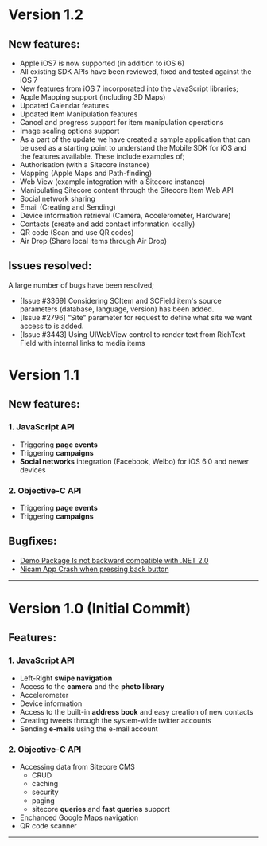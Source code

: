# Version 1.2

## New features:
 * Apple iOS7 is now supported (in addition to iOS 6)
 * All existing SDK APIs have been reviewed, fixed and tested against the iOS 7
 * New features from iOS 7 incorporated into the JavaScript libraries;
 * Apple Mapping support (including 3D Maps)
 * Updated Calendar features 
 * Updated Item Manipulation features
 * Cancel and progress support for item manipulation operations 
 * Image scaling options support 
 * As a part of the update we have created a sample application that can be used as a starting point to understand the Mobile SDK for iOS and the features available. These include examples of;
 * Authorisation (with a Sitecore instance)
 * Mapping (Apple Maps and Path-finding) 
 * Web View (example integration with a Sitecore instance)
 *  Manipulating Sitecore content through the Sitecore Item Web API
 * Social network sharing 
 * Email (Creating and Sending)
 * Device information retrieval (Camera, Accelerometer, Hardware)
 * Contacts (create and add contact information locally)
 * QR code (Scan and use QR codes)
 * Air Drop (Share local items through Air Drop)

## Issues resolved:
A large number of bugs have been resolved;
 * [Issue #3369] Considering SCItem and SCField item's source parameters (database, language, version) has been added.
 * [Issue #2796] “Site" parameter for request to define what site we want access to is added.
 * [Issue #3443] Using UIWebView control to render text from RichText Field with internal links to media items


# Version 1.1


## New features:

### 1. JavaScript API
* Triggering **page events**
* Triggering **campaigns**
* **Social networks** integration (Facebook, Weibo) for iOS 6.0 and newer devices

### 2. Objective-C API
* Triggering **page events**
* Triggering **campaigns**


## Bugfixes:

* [Demo Package Is not backward compatible with .NET 2.0](https://github.com/Sitecore/sitecore-ios-sdk/issues/16)
* [Nicam App Crash when pressing back button](https://github.com/Sitecore/sitecore-ios-sdk/issues/14)

----------------------


# Version 1.0 (Initial Commit)

## Features:


### 1. JavaScript API
* Left-Right **swipe navigation**
* Access to the **camera** and the **photo library**
* Accelerometer
* Device information
* Access to the built-in **address book** and easy creation of new contacts
* Creating tweets through the system-wide twitter accounts
* Sending **e-mails** using the e-mail account



### 2. Objective-C API

* Accessing data from Sitecore CMS
	* CRUD
	* caching
	* security
	* paging
	* sitecore **queries** and **fast queries** support
* Enchanced Google Maps navigation
* QR code scanner

----------------------

